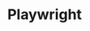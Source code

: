 ---
created: '2025-09-16T15:05:15.652262'
modified: '2025-09-16T15:05:15.652263'
ship_factor: 5
subtype: mcp-servers
tags: []
title: Playwright
type: tool
version: 1
---